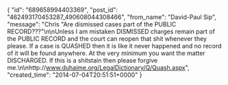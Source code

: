  {
   "id": "689658994403369",
   "post_id": "462493170453287_490608044308466",
   "from_name": "David-Paul Sip",
   "message": "Chris \"Are dismissed cases part of the PUBLIC RECORD???\"\n\nUnless I am mistaken DISMISSED charges remain part of the PUBLIC RECORD and the court can reopen that shit whenever they please. If a case is QUASHED then it is like it never happened and no record of it will be found anywhere.  At the very minimum you want the matter DISCHARGED. If this is a shitstain then please forgive me.\n\nhttp://www.duhaime.org/LegalDictionary/Q/Quash.aspx",
   "created_time": "2014-07-04T20:51:51+0000"
 }
